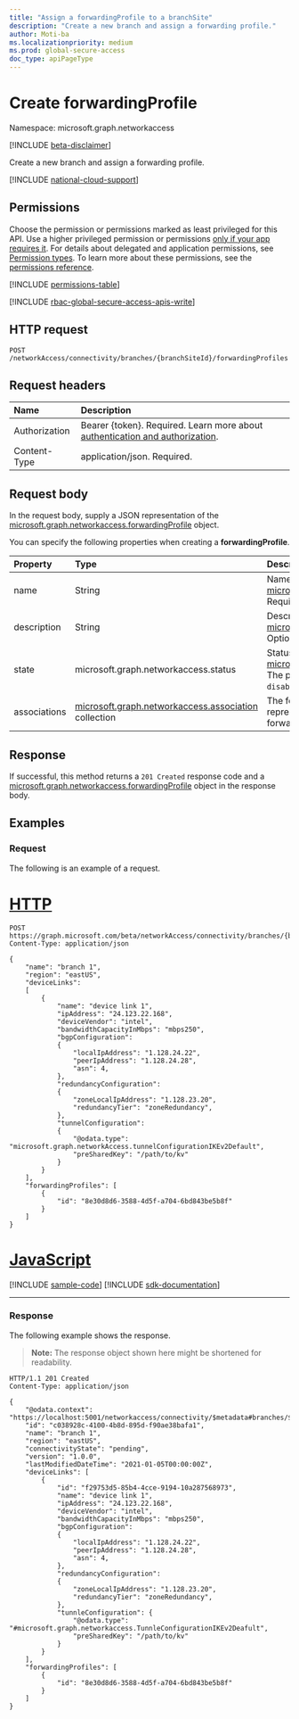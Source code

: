 ```yaml
---
title: "Assign a forwardingProfile to a branchSite"
description: "Create a new branch and assign a forwarding profile."
author: Moti-ba
ms.localizationpriority: medium
ms.prod: global-secure-access
doc_type: apiPageType
---
```


# Create forwardingProfile
Namespace: microsoft.graph.networkaccess

[!INCLUDE [beta-disclaimer](../../includes/beta-disclaimer.md)]

Create a new branch and assign a forwarding profile.

[!INCLUDE [national-cloud-support](../../includes/global-only.md)]

## Permissions
Choose the permission or permissions marked as least privileged for this API. Use a higher privileged permission or permissions [only if your app requires it](/graph/permissions-overview#best-practices-for-using-microsoft-graph-permissions). For details about delegated and application permissions, see [Permission types](/graph/permissions-overview#permission-types). To learn more about these permissions, see the [permissions reference](/graph/permissions-reference).

<!-- { "blockType": "permissions", "name": "networkaccess_branchsite_post_forwardingprofiles" } -->
[!INCLUDE [permissions-table](../includes/permissions/networkaccess-branchsite-post-forwardingprofiles-permissions.md)]

[!INCLUDE [rbac-global-secure-access-apis-write](../includes/rbac-for-apis/rbac-global-secure-access-apis-write.md)]


## HTTP request

<!-- {
  "blockType": "ignored"
}
-->
``` http
POST /networkAccess/connectivity/branches/{branchSiteId}/forwardingProfiles
```

## Request headers
|Name|Description|
|:---|:---|
|Authorization|Bearer {token}. Required. Learn more about [authentication and authorization](/graph/auth/auth-concepts).|
|Content-Type|application/json. Required.|

## Request body
In the request body, supply a JSON representation of the [microsoft.graph.networkaccess.forwardingProfile](../resources/networkaccess-forwardingprofile.md) object.

You can specify the following properties when creating a **forwardingProfile**.

|Property|Type|Description|
|:---|:---|:---|
|name|String|Name of the branch. Inherited from [microsoft.graph.networkaccess.profile](../resources/networkaccess-profile.md). Required.|
|description|String|Description. Inherited from [microsoft.graph.networkaccess.profile](../resources/networkaccess-profile.md). Optional.|
|state|microsoft.graph.networkaccess.status|Status. Inherited from [microsoft.graph.networkaccess.profile](../resources/networkaccess-profile.md). The possible values are: `enabled`, `disabled`. Required.|
|associations|[microsoft.graph.networkaccess.association](../resources/networkaccess-association.md) collection|The forwarding profile collection represents a group of multiple forwarding profiles. Required.|



## Response

If successful, this method returns a `201 Created` response code and a [microsoft.graph.networkaccess.forwardingProfile](../resources/networkaccess-forwardingprofile.md) object in the response body.

## Examples

### Request
The following is an example of a request.
# [HTTP](#tab/http)
<!-- {
  "blockType": "request",
  "name": "create_branch_and_assign_forwardingprofile"
}
-->
``` http
POST https://graph.microsoft.com/beta/networkAccess/connectivity/branches/{branchSiteId}/
Content-Type: application/json

{
    "name": "branch 1",
    "region": "eastUS",
    "deviceLinks":
    [
        {
            "name": "device link 1",
            "ipAddress": "24.123.22.168",
            "deviceVendor": "intel",
            "bandwidthCapacityInMbps": "mbps250",
            "bgpConfiguration":
            {
                "localIpAddress": "1.128.24.22",
                "peerIpAddress": "1.128.24.28",
                "asn": 4,
            },
            "redundancyConfiguration":
            {
                "zoneLocalIpAddress": "1.128.23.20",
                "redundancyTier": "zoneRedundancy",
            },
            "tunnelConfiguration":
            {
                "@odata.type": "microsoft.graph.networkAccess.tunnelConfigurationIKEv2Default",
                "preSharedKey": "/path/to/kv"
            }
        }
    ],
    "forwardingProfiles": [
        {
            "id": "8e30d8d6-3588-4d5f-a704-6bd843be5b8f"
        }
    ]
}
```

# [JavaScript](#tab/javascript)
[!INCLUDE [sample-code](../includes/snippets/javascript/create-branch-and-assign-forwardingprofile-javascript-snippets.md)]
[!INCLUDE [sdk-documentation](../includes/snippets/snippets-sdk-documentation-link.md)]

---

### Response
The following example shows the response.
>**Note:** The response object shown here might be shortened for readability.
<!-- {
  "blockType": "response",
  "truncated": true,
  "@odata.type": "microsoft.graph.networkaccess.forwardingProfile"
}
-->
``` http
HTTP/1.1 201 Created
Content-Type: application/json

{
    "@odata.context": "https://localhost:5001/networkaccess/connectivity/$metadata#branches/$entity",
    "id": "c038928c-4100-4b8d-895d-f90ae38bafa1",
    "name": "branch 1",
    "region": "eastUS",
    "connectivityState": "pending",
    "version": "1.0.0",
    "lastModifiedDateTime": "2021-01-05T00:00:00Z",
    "deviceLinks": [
        {
            "id": "f29753d5-85b4-4cce-9194-10a287568973",
            "name": "device link 1",
            "ipAddress": "24.123.22.168",
            "deviceVendor": "intel",
            "bandwidthCapacityInMbps": "mbps250",
            "bgpConfiguration":
            {
                "localIpAddress": "1.128.24.22",
                "peerIpAddress": "1.128.24.28",
                "asn": 4,
            },
            "redundancyConfiguration":
            {
                "zoneLocalIpAddress": "1.128.23.20",
                "redundancyTier": "zoneRedundancy",
            },
            "tunnleConfiguration": {
                "@odata.type": "#microsoft.graph.networkaccess.TunnleConfigurationIKEv2Deafult",
                "preSharedKey": "/path/to/kv"
            }
        }
    ],
    "forwardingProfiles": [
        {
            "id": "8e30d8d6-3588-4d5f-a704-6bd843be5b8f"
        }
    ]
}
```

